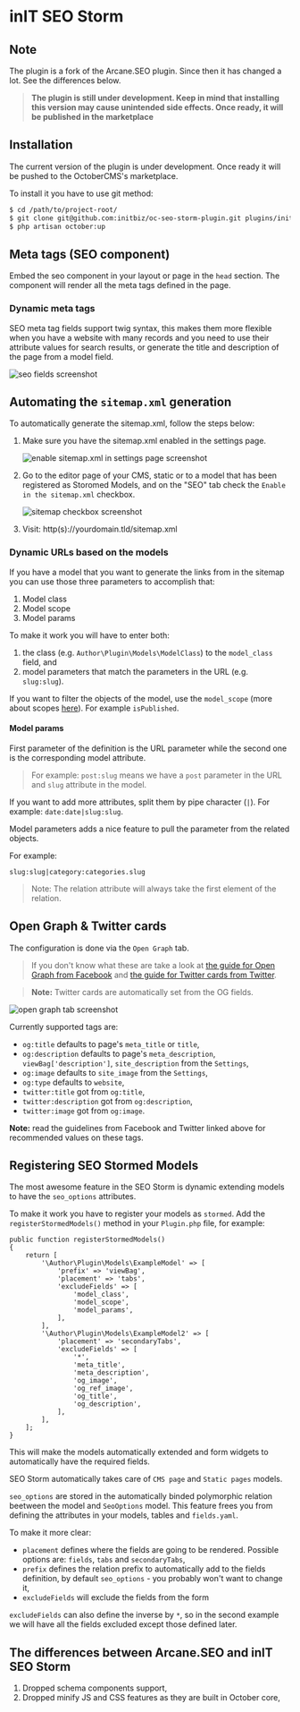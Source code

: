 # inIT SEO Storm
## Note
The plugin is a fork of the Arcane.SEO plugin. Since then it has changed a lot. See the differences below.

> **The plugin is still under development. Keep in mind that installing this version may cause unintended side effects. Once ready, it will be published in the marketplace**

## Installation

The current version of the plugin is under development. Once ready it will be pushed to the OctoberCMS's marketplace.

To install it you have to use git method:

```bash
$ cd /path/to/project-root/
$ git clone git@github.com:initbiz/oc-seo-storm-plugin.git plugins/initbiz/seostorm
$ php artisan october:up
```

[//]: # (Documentation)

## Meta tags (SEO component)
Embed the seo component in your layout or page in the `head` section. The component will render all the meta tags defined in the page.

### Dynamic meta tags
SEO meta tag fields support twig syntax, this makes them more flexible when you have a website with many records and you need to use their attribute values for search results, or generate the title and description of the page from a model field.

![seo fields screenshot](https://i.ibb.co/7JJvNgr/download.png)

##  Automating the `sitemap.xml` generation
To automatically generate the sitemap.xml, follow the steps below:

1. Make sure you have the sitemap.xml enabled in the settings page.

    ![enable sitemap.xml in settings page screenshot](https://i.ibb.co/bgX91G0/e2008635-0938-4cb8-83c8-33180a7144f4.jpg)

2. Go to the editor page of your CMS, static or to a model that has been registered as Storomed Models, and on the "SEO" tab check the `Enable in the sitemap.xml` checkbox.

    ![sitemap checkbox screenshot](https://i.ibb.co/vVDyPjZ/download.jpg)

3. Visit: http(s)://yourdomain.tld/sitemap.xml

### Dynamic URLs based on the models
If you have a model that you want to generate the links from in the sitemap you can use those three parameters to accomplish that:

1. Model class
2. Model scope
3. Model params

To make it work you will have to enter both:

1. the class (e.g. `Author\Plugin\Models\ModelClass`) to the `model_class` field, and
1. model parameters that match the parameters in the URL (e.g. `slug:slug`).

If you want to filter the objects of the model, use the `model_scope` (more about scopes [here](https://octobercms.com/docs/database/model#query-scopes)).
For example `isPublished`.

#### Model params
First parameter of the definition is the URL parameter while the second one is the corresponding model attribute.

> For example: `post:slug` means we have a `post` parameter in the URL and `slug` attribute in the model.

If you want to add more attributes, split them by pipe character (`|`). For example: `date:date|slug:slug`.

Model parameters adds a nice feature to pull the parameter from the related objects.

For example:

    slug:slug|category:categories.slug

> Note: The relation attribute will always take the first element of the relation.

## Open Graph & Twitter cards
The configuration is done via the `Open Graph` tab.

> If you don't know what these are take a look at [the guide for Open Graph from Facebook](https://developers.facebook.com/docs/sharing/webmasters) and [the guide for Twitter cards from Twitter](https://developer.twitter.com/en/docs/tweets/optimize-with-cards/overview/abouts-cards.html).

> **Note:** Twitter cards are automatically set from the OG fields.

![open graph tab screenshot](https://i.ibb.co/C1wPvhv/download.png)

Currently supported tags are:
- `og:title` defaults to page's `meta_title` or `title`,
- `og:description` defaults to page's `meta_description`, `viewBag['description']`, `site_description` from the `Settings`,
- `og:image` defaults to `site_image` from the `Settings`,
- `og:type` defaults to `website`,
- `twitter:title` got from `og:title`,
- `twitter:description` got from `og:description`,
- `twitter:image` got from `og:image`.

**Note:** read the guidelines from Facebook and Twitter linked above for recommended values on these tags.

## Registering SEO Stormed Models
The most awesome feature in the SEO Storm is dynamic extending models to have the `seo_options` attributes.

To make it work you have to register your models as `stormed`.
Add the `registerStormedModels()` method in your `Plugin.php` file, for example:

    public function registerStormedModels()
    {
        return [
            '\Author\Plugin\Models\ExampleModel' => [
                'prefix' => 'viewBag',
                'placement' => 'tabs',
                'excludeFields' => [
                    'model_class',
                    'model_scope',
                    'model_params',
                ],
            ],
            '\Author\Plugin\Models\ExampleModel2' => [
                'placement' => 'secondaryTabs',
                'excludeFields' => [
                    '*',
                    'meta_title',
                    'meta_description',
                    'og_image',
                    'og_ref_image',
                    'og_title',
                    'og_description',
                ],
            ],
        ];
    }

This will make the models automatically extended and form widgets to automatically have the required fields.

SEO Storm automatically takes care of `CMS page` and `Static pages` models.

`seo_options` are stored in the automatically binded polymorphic relation beetween the model and `SeoOptions` model.
This feature frees you from defining the attributes in your models, tables and `fields.yaml`.

To make it more clear:

* `placement` defines where the fields are going to be rendered. Possible options are: `fields`, `tabs` and `secondaryTabs`,
* `prefix` defines the relation prefix to automatically add to the fields definition, by default `seo_options` - you probably won't want to change it,
* `excludeFields` will exclude the fields from the form

`excludeFields` can also define the inverse by `*`, so in the second example we will have all the fields excluded except those defined later.

## The differences between Arcane.SEO and inIT SEO Storm

1. Dropped schema components support,
1. Dropped minify JS and CSS features as they are built in October core,

